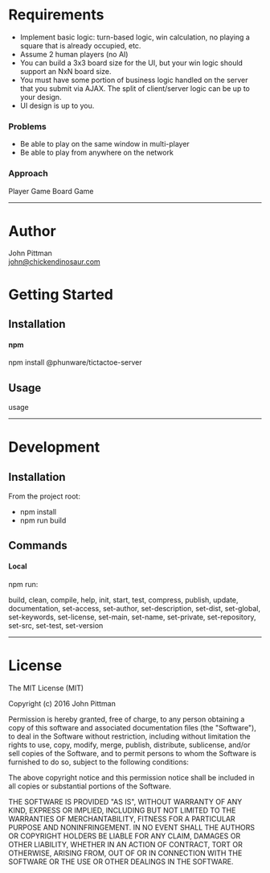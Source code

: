 # Requirements

- Implement basic logic: turn-based logic, win calculation, no playing a square that is already occupied, etc.
- Assume 2 human players (no AI)
- You can build a 3x3 board size for the UI, but your win logic should support an NxN board size.
- You must have some portion of business logic handled on the server that you submit via AJAX. The split of client/server logic can be up to your design.
- UI design is up to you.

### Problems

- Be able to play on the same window in multi-player  
- Be able to play from anywhere on the network

### Approach

Player
Game Board
Game

---  

# Author  

John Pittman  
john@chickendinosaur.com  

# Getting Started  

## Installation

#### npm  

npm install @phunware/tictactoe-server  

## Usage  

usage

---  

# Development  

## Installation  

From the project root:

* npm install
* npm run build

## Commands  

#### Local

npm run:

build, clean, compile, help, init, start, test, compress, publish, update, documentation, set-access, set-author, set-description, set-dist, set-global, set-keywords, set-license, set-main, set-name, set-private, set-repository, set-src, set-test, set-version

---  

# License  

The MIT License (MIT)

Copyright (c) 2016 John Pittman

Permission is hereby granted, free of charge, to any person obtaining a copy
of this software and associated documentation files (the "Software"), to deal
in the Software without restriction, including without limitation the rights
to use, copy, modify, merge, publish, distribute, sublicense, and/or sell
copies of the Software, and to permit persons to whom the Software is
furnished to do so, subject to the following conditions:

The above copyright notice and this permission notice shall be included in all
copies or substantial portions of the Software.

THE SOFTWARE IS PROVIDED "AS IS", WITHOUT WARRANTY OF ANY KIND, EXPRESS OR
IMPLIED, INCLUDING BUT NOT LIMITED TO THE WARRANTIES OF MERCHANTABILITY,
FITNESS FOR A PARTICULAR PURPOSE AND NONINFRINGEMENT. IN NO EVENT SHALL THE
AUTHORS OR COPYRIGHT HOLDERS BE LIABLE FOR ANY CLAIM, DAMAGES OR OTHER
LIABILITY, WHETHER IN AN ACTION OF CONTRACT, TORT OR OTHERWISE, ARISING FROM,
OUT OF OR IN CONNECTION WITH THE SOFTWARE OR THE USE OR OTHER DEALINGS IN THE
SOFTWARE.
